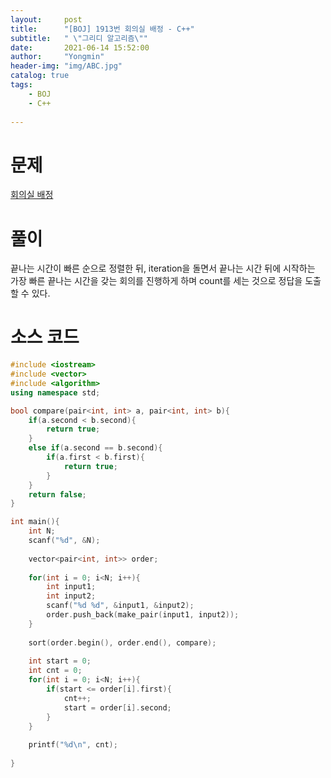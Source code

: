 ```yaml
---
layout:     post
title:      "[BOJ] 1913번 회의실 배정 - C++"
subtitle:   " \"그리디 알고리즘\""
date:       2021-06-14 15:52:00
author:     "Yongmin"
header-img: "img/ABC.jpg"
catalog: true
tags:
    - BOJ
    - C++
  
---
```


# 문제
[회의실 배정](https://www.acmicpc.net/problem/1931) 


# 풀이
끝나는 시간이 빠른 순으로 정렬한 뒤, iteration을 돌면서 끝나는 시간 뒤에 시작하는 가장 빠른 끝나는 시간을 갖는 회의를 진행하게 하며 count를 세는 것으로 정답을 도출할 수 있다.

# 소스 코드
``` c++
#include <iostream>
#include <vector>
#include <algorithm>
using namespace std;

bool compare(pair<int, int> a, pair<int, int> b){
    if(a.second < b.second){
        return true;
    }
    else if(a.second == b.second){
        if(a.first < b.first){
            return true;
        }
    }
    return false;
}

int main(){
    int N;
    scanf("%d", &N);
    
    vector<pair<int, int>> order;
    
    for(int i = 0; i<N; i++){
        int input1;
        int input2;
        scanf("%d %d", &input1, &input2);
        order.push_back(make_pair(input1, input2));
    }
    
    sort(order.begin(), order.end(), compare);
    
    int start = 0;
    int cnt = 0;
    for(int i = 0; i<N; i++){
        if(start <= order[i].first){
            cnt++;
            start = order[i].second;
        }
    }
    
    printf("%d\n", cnt);
    
}


```




